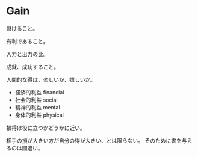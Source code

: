 # Gain

儲けること。

有利であること。

入力と出力の比。

成就、成功すること。

人間的な得は、楽しいか、嬉しいか。

- 経済的利益 financial
- 社会的利益 social
- 精神的利益 mental
- 身体的利益 physical

損得は役に立つかどうかに近い。

相手の損が大きい方が自分の得が大きい、とは限らない。
そのために害を与えるのは間違い。
